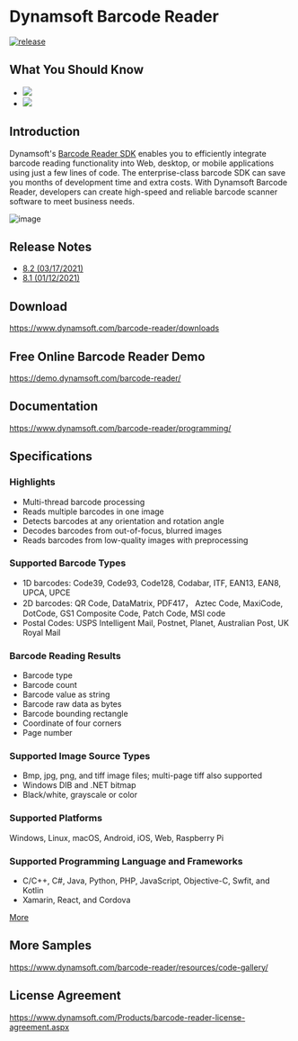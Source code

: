 # Dynamsoft Barcode Reader

[![release](https://img.shields.io/github/release/Dynamsoft/Dynamsoft-Barcode-Reader.svg)](https://github.com/Dynamsoft/Dynamsoft-Barcode-Reader/releases/latest)

## What You Should Know
- [![](https://img.shields.io/badge/Download-Offline%20SDK-orange)](https://www.dynamsoft.com/barcode-reader/downloads)
- [![](https://img.shields.io/badge/Get-30--day%20FREE%20Trial%20License-blue)](https://www.dynamsoft.com/customer/license/trialLicense/?product=dbr)

## Introduction
 Dynamsoft's [Barcode Reader SDK](https://www.dynamsoft.com/barcode-reader/overview/) enables you to efficiently integrate barcode reading functionality into Web, desktop, or mobile applications using just a few lines of code. The enterprise-class barcode SDK can save you months of development time and extra costs. With Dynamsoft Barcode Reader, developers can create high-speed and reliable barcode scanner software to meet business needs.

![image](https://www.dynamsoft.com/CustomerPortal/images/upload/sc-80-Read-barcode-from-scanner-webcam-and-files.PNG)

## Release Notes
- [8.2 (03/17/2021)](https://www.dynamsoft.com/barcode-reader/programming/cplusplus/release-notes/cpp-8.html?ver=latest#82-03172021)
- [8.1 (01/12/2021)](https://www.dynamsoft.com/barcode-reader/programming/cplusplus/release-notes/cpp-8.html?ver=latest#81-01122021)

## Download

https://www.dynamsoft.com/barcode-reader/downloads


## Free Online Barcode Reader Demo
https://demo.dynamsoft.com/barcode-reader/

## Documentation

https://www.dynamsoft.com/barcode-reader/programming/

## Specifications

### Highlights
- Multi-thread barcode processing
- Reads multiple barcodes in one image
- Detects barcodes at any orientation and rotation angle
- Decodes barcodes from out-of-focus, blurred images
- Reads barcodes from low-quality images with preprocessing

### Supported Barcode Types
- 1D barcodes: Code39, Code93, Code128, Codabar, ITF, EAN13, EAN8, UPCA, UPCE
- 2D barcodes: QR Code, DataMatrix, PDF417， Aztec Code, MaxiCode, DotCode, GS1 Composite Code, Patch Code, MSI code 
- Postal Codes: USPS Intelligent Mail, Postnet, Planet, Australian Post, UK Royal Mail

### Barcode Reading Results
- Barcode type
- Barcode count
- Barcode value as string
- Barcode raw data as bytes
- Barcode bounding rectangle
- Coordinate of four corners
- Page number

### Supported Image Source Types
- Bmp, jpg, png, and tiff image files; multi-page tiff also supported
- Windows DIB and .NET bitmap
- Black/white, grayscale or color

### Supported Platforms
Windows, Linux, macOS, Android, iOS, Web, Raspberry Pi

### Supported Programming Language and Frameworks
- C/C++, C#, Java, Python, PHP, JavaScript, Objective-C, Swfit, and Kotlin
- Xamarin, React, and Cordova

[More](https://www.dynamsoft.com/barcode-reader/features/)

## More Samples
https://www.dynamsoft.com/barcode-reader/resources/code-gallery/

## License Agreement
https://www.dynamsoft.com/Products/barcode-reader-license-agreement.aspx

